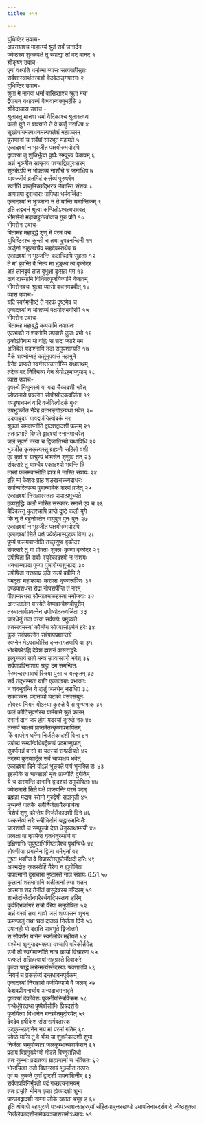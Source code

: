```yaml
---
title: ०५१

---
```

युधिष्ठिर उवाच-  
अपरायाश्च माहात्म्यं श्रुतं सर्वं जनार्दन  
ज्येष्ठस्य शुक्लपक्षे तु स्याद्या तां वद मानद १  
श्रीकृष्ण उवाच-  
एनां वक्ष्यति धर्मात्मा व्यासः सत्यवतीसुतः  
सर्वशास्त्रार्थतत्त्वज्ञो वेदवेदाङ्गपारगः २  
युधिष्ठिर उवाच-  
श्रुता मे मानवा धर्मा वासिष्ठाश्च श्रुता मया  
द्वैपायन यथावत्त्वं वैष्णवान्वक्तुमर्हसि ३  
श्रीवेदव्यास उवाच -  
श्रुतास्तु मानवा धर्मा वैदिकाश्च श्रुतास्त्वया  
कलौ युगे न शक्यन्ते ते वै कर्तुं नराधिप ४  
सुखोपायमल्पधनमल्पक्लेशं महाफलम्  
पुराणानां च सर्वेषां सारभूतं महामते ५  
एकादश्यां न भुञ्जीत पक्षयोरुभयोरपि  
द्वादश्यां तु शुचिर्भूत्वा पुष्पैः सम्पूज्य केशवम् ६  
अन्नं भुञ्जीत सत्कृत्य पश्चाद्विप्रपुरःसरम्  
सूतकेऽपि न भोक्तव्यं नाशौचे च जनाधिप ७  
यावज्जीवं व्रतमिदं कर्त्तव्यं पुरुषर्षभ  
स्वर्गतिं प्राप्तुमिच्छद्भिरत्र नैवास्ति संशयः ८  
आपपापा दुराचाराः पापिष्ठा धर्मवर्जिताः  
एकादश्यां न भुञ्जाना न ते यान्ति यमान्तिकम् ९  
इति तद्वचनं श्रुत्वा कम्पितोऽश्वत्थपत्रवत्  
भीमसेनो महाबाहुर्नत्वोवाच गुरुं प्रति १०  
भीमसेन उवाच-  
पितामह महाबुद्धे शृणु मे परमं वचः  
युधिष्ठिरश्च कुन्ती च तथा द्रुपदनन्दिनी ११  
अर्जुनो नकुलश्चैव सहदेवस्तथैव च  
एकादश्यां न भुञ्जन्ति कदाचिदपि सुव्रताः १२  
ते मां ब्रुवन्ति वै नित्यं मा भुङ्क्ष्व त्वं वृकोदर  
अहं तानब्रुवं तात बुभुक्षा दुःसहा मम १३  
दानं दास्यामि विधिवत्पूजयिष्यामि केशवम्  
भीमसेनवचः श्रुत्वा व्यासो वचनमब्रवीत् १४  
व्यास उवाच-  
यदि स्वर्गमभीष्टं ते नरकं दुष्टमेव च  
एकादश्यां न भोक्तव्यं पक्षयोरुभयोरपि १५  
भीमसेन उवाच-  
पितामह महाबुद्धे कथयामि तवाग्रतः  
एकभक्ते न शक्नोमि उपवासे कुतः प्रभो १६  
वृकोऽपिनाम यो वह्निः स सदा जठरे मम  
अतिवेलं यदाश्नामि तदा समुपशाम्यति १७  
नैकं शक्नोम्यहं कर्तुमुपवासं महामुने  
येनैव प्राप्यते स्वर्गस्तत्कर्त्तास्मि यथातथम्  
तदेकं वद निश्चित्य येन श्रेयोऽहमाप्नुयाम् १८  
व्यास उवाच-  
वृषस्थे मिथुनस्थे वा यदा चैकादशी भवेत्  
ज्येष्ठमासे प्रयत्नेन सोपोष्योदकवर्जिता १९  
गण्डूषाचमनं वारि वर्जयित्वोदकं बुधः  
उपभुञ्जीत नैवेह व्रतभङ्गोऽन्यथा भवेत् २०  
उदयादुदयं यावद्वर्जयित्वोदकं नरः  
श्रूयतां समवाप्नोति द्वादशद्वादशी फलम् २१  
ततः प्रभाते विमले द्वादश्यां स्नानमाचरेत्  
जलं सुवर्णं दत्त्वा च द्विजातिभ्यो यथाविधि २२  
भुञ्जीत कृतकृत्यस्तु ब्राह्मणैः सहितो वशी  
एवं कृते च यत्पुण्यं भीमसेन शृणुष्व तत् २३  
संवत्सरे तु याश्चैव एकादश्यो भवन्ति हि  
तासां फलमवाप्नोति ह्यत्र मे नास्ति संशयः २४  
इति मां केशवः प्राह शङ्खचक्रगदाधरः  
सर्वान्परित्यज्य पुमान्मामेकं शरणं व्रजेत् २५  
एकादश्यां निराहारस्ततः पापात्प्रमुच्यते  
द्रव्यशुद्धिः कलौ नास्ति संस्कारः स्मार्त्त एव च २६  
वैदिकस्तु कुतश्चापि प्राप्ते दुष्टे कलौ युगे  
किं नु ते बहुनोक्तेन वायुपुत्र पुनः पुनः २७  
एकादश्यां न भुञ्जीत पक्षयोरुभयोरपि  
एकादश्यां सिते पक्षे ज्येष्ठेमास्युदकं विना २८  
पुण्यं फलमवाप्नोति तच्छृणुष्व वृकोदर  
संवत्सरे तु या प्रोक्ताः शुक्लः कृष्णा वृकोदर २९  
उपोषिता हि सर्वाः स्युरेकादश्यो न संशयः  
धनधान्यप्रदा पुण्या पुत्रारोग्यशुभप्रदा ३०  
उपोषिता नरव्याघ्र इति सत्यं ब्रवीमि ते  
यमदूता महाकायाः करालाः कृष्णरूपिणः ३१  
दण्डपाशधरा रौद्रा नोपसर्पन्ति तं नरम्  
पीताम्बरधरा सौम्याश्चक्रहस्ता मनोजवाः ३२  
अन्तकालेन यन्त्येते वैष्णवान्वैष्णवीपुरीम्  
तस्मात्सर्वप्रयत्नेन उपोष्योदकवर्जिता ३३  
जलधेनुं तदा दत्त्वा सर्वपापैः प्रमुच्यते  
ततस्त्वमस्यां कौन्तेय सोपवासोऽर्चनं हरेः ३४  
कुरु सर्वप्रयत्नेन सर्वपापप्रशान्तये  
स्वप्नेन मेऽपराधोस्ति दन्तरागतयापि वा ३५  
भोक्ष्येपरेऽह्नि देवेश ह्यशनं वासराद्धरेः  
इत्युच्चार्य ततो मन्त्र उपवासपरो भवेत् ३६  
सर्वपापविनाशाय श्रद्धा दम समन्वितः  
मेरुमन्दरमात्राघं स्त्रिया पुंसा च यत्कृतम् ३७  
सर्वं तद्भस्मतां याति एकादश्याः प्रभावतः  
न शक्नुवन्ति ये दातुं जलधेनुं नराधिप ३८  
सकाञ्चनः प्रदातव्यो घटको वस्त्रसंयुतः  
तोयस्य नियमं योऽस्या कुरुते वै स पुण्यभाक् ३९  
फलं कोटिसुवर्णस्य यामेयामे श्रुतं फलम्  
स्नानं दानं जपं होमं यदस्यां कुरुते नरः ४०  
तत्सर्वं चाक्षयं प्राप्तमेतत्कृष्णप्रभाषितम्  
किं वापरेण धर्मेण निर्जलैकादशीं विना ४१  
उपोष्य सम्यग्विधिवद्वैष्णवं पदमाप्नुयात्  
सुवर्णमन्नं वासो वा यदस्यां सम्प्रदीयते ४२  
तदस्य कुरुशार्दूल सर्वं चाप्यक्षयं भवेत्  
एकादश्यां दिने योऽन्नं भुङ्क्ते पापं भुनक्ति सः ४३  
इहलोके स चाण्डालो मृतः प्राप्नोति दुर्गतिम्  
ये च दास्यन्ति दानानि द्वादश्यां समुपोषिताः ४४  
ज्येष्ठमासे सिते पक्षे प्राप्स्यन्ति परमं पदम्  
ब्रह्महा मद्यपः स्तेनो गुरुद्वेषी सदानृती ४५  
मुच्यन्ते पातकैः सर्वैर्निर्जलायैरुपोषिता  
विशेषं शृणु कौन्तेय निर्जलैकादशी दिने ४६  
यत्कर्त्तव्यं नरैः स्त्रीभिर्दानं श्रद्धासमन्वितैः  
जलशायी च सम्पूज्यो देया धेनुस्तथाम्मयी ४७  
प्रत्यक्षा वा नृपश्रेष्ठ घृतधेनुरथापि वा  
दक्षिणाभिः सुपुष्टाभिर्मिष्टान्नैश्च पृथग्विधैः ४८  
तोषणीयाः प्रयत्नेन द्विजा धर्मभृतां वर  
तुष्टा भवन्ति वै विप्रास्तैस्तुष्टैर्मोक्षदो हरिः ४९  
आत्मद्रोहः कृतस्तैर्हि यैरेषा न ह्युपोषिता  
पापात्मानो दुराचारा मुष्टास्ते नात्र संशयः 6.51.५०  
कुलानां शतमागामि अतीतानां तथा शतम्  
आत्मना सह तैर्नीतं वासुदेवस्य मन्दिरम् ५१  
शान्तैर्दान्तैर्दानपरैरर्चयद्भिस्तथा हरिम्  
कुर्वद्भिर्जागरं रात्रौ यैरेषा समुपोषिता ५२  
अन्नं वस्त्रं तथा गावो जलं शय्यासनं शुभम्  
कमण्डलुं तथा छत्रं दातव्यं निर्जला दिने ५३  
उपानहौ यो ददाति पात्रभूते द्विजोत्तमे  
स सौवर्णेन यानेन स्वर्गलोके महीयते ५४  
यश्चेमां शृणुयाद्भक्त्या यश्चापि परिकीर्तयेत्  
उभौ तौ स्वर्गमाप्नोति नात्र कार्या विचारणा ५५  
यत्फलं सन्निहत्यायां राहुग्रस्ते दिवाकरे  
कृत्वा श्राद्धं लभेन्मर्त्यस्तदस्याः श्रवणादपि ५६  
नियमं च प्रकर्त्तव्यं दन्तधावनपूर्वकम्  
एकादश्यां निराहारो वर्जयिष्यामि वै जलम् ५७  
केशवप्रीणनार्थाय अन्यदाचमनादृते  
द्वादश्यां देवदेवेशः पूजनीयस्त्रिविक्रमः ५८  
गन्धैर्धूपैस्तथा पुष्पैर्वासोभिः प्रियदर्शनैः  
पूजयित्वा विधानेन मन्त्रमेतमुदीरयेत् ५९  
देवदेव हृषीकेश संसारार्णवतारक  
उदकुम्भप्रदानेन नय मां परमां गतिम् ६०  
ज्येष्ठे मासि तु वै भीम या शुक्लैकादशी शुभा  
निर्जला समुपोष्यात्र जलकुम्भान्सशर्करान् ६१  
प्रदाय विप्रमुख्येभ्यो मोदते विष्णुसन्निधौ  
ततः कुम्भाः प्रदातव्या ब्राह्मणानां च भक्तितः ६२  
भोजयित्वा ततो विप्रान्स्वयं भुञ्जीत तत्परः  
एवं यः कुरुते पूर्णां द्वादशीं पापनाशिनीम् ६३  
सर्वपापविनिर्मुक्तो पदं गच्छत्यनामयम्  
ततः प्रभृति भीमेन कृता ह्येकादशी शुभा  
पाण्डवद्वादशी नाम्ना लोके ख्याता बभूव ह ६४  
इति श्रीपाद्मे महापुराणे पञ्चपञ्चाशत्साहस्र्यां संहितयामुत्तरखण्डे उमापतिनारदसंवादे ज्येष्ठशुक्ला निर्जलैकादशीनामैकपञ्चाशत्तमोऽध्यायः ५१